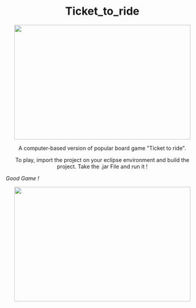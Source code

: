 <h1 align="center" style="bold"> Ticket_to_ride </h1>

<p align="center">
  <img width="460" height="300" src="https://www.google.com/url?sa=i&rct=j&q=&esrc=s&source=images&cd=&ved=2ahUKEwiMq7H0gPjiAhWrzoUKHc8kA4QQjRx6BAgBEAU&url=http%3A%2F%2Fwww.saintandrelesalpes-verdontourisme.com%2Fvisiter_bouger%2Ftrain-des-pignes-a-vapeur-604932%2F&psig=AOvVaw2VED0gydeTmXj8t2MI9zMb&ust=1561118258289560">
</p>

<p align="center">
  A computer-based version of popular board game "Ticket to ride".
</p> 

<p align="center">
  To play, import the project on your eclipse environment and build the project.
Take the .jar File and run it !
</p> 

*Good Game !*

<p align="center">
  <img width="460" height="300" src="https://cogsthebrainshop.ie/wp-content/uploads/2015/11/ticket-to-ride-europe-ireland.jpg">
</p>
